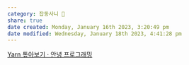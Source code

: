 ```yaml
---  
category: 잡동사니 🧸  
share: true  
date created: Monday, January 16th 2023, 3:20:49 pm  
date modified: Wednesday, January 18th 2023, 4:41:28 pm  
---  
```

[Yarn 톺아보기 · 안녕 프로그래밍](https://www.holaxprogramming.com/2017/12/21/node-yarn-tutorials/)